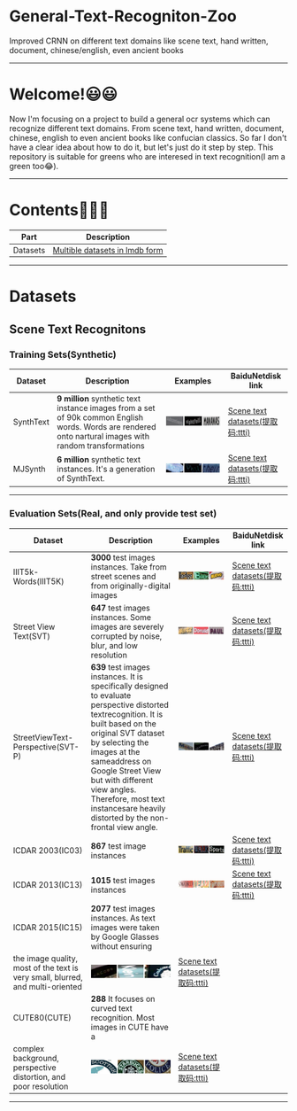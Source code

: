 # General-Text-Recogniton-Zoo
Improved CRNN on different text domains like scene text, hand written, document, chinese/english, even ancient books

****
# Welcome!😃😃
Now I'm focusing on a project to build a general ocr systems which can recognize different text domains. From scene text, hand written, document, chinese, english to even ancient books like confucian classics. So far I don't have a clear idea about how to do it, but let's just do it step by step. This repository is suitable for greens who are interesed in text recognition(I am a green too😂).
****
# Contents👨‍💻👨‍
|Part|Description|
|----|----|
|Datasets|[Multible datasets in lmdb form](#Datasets)|

****
# Datasets
## Scene Text Recognitons
### Training Sets(Synthetic)
|Dataset|Description|Examples|BaiduNetdisk link|
|----|----|----|----|
|SynthText|**9 million** synthetic text instance images from a set of 90k common English words. Words are rendered onto nartural images with random transformations|![SynthText](./github_images/SynthText.JPG)|[Scene text datasets(提取码:ttti)](https://pan.baidu.com/s/1E_rq-LK7ENoodvqtDZQ-dg)|
|MJSynth|**6 million** synthetic text instances. It's a generation of SynthText.|![MJText](./github_images/MJSynth.JPG)|[Scene text datasets(提取码:ttti)](https://pan.baidu.com/s/1E_rq-LK7ENoodvqtDZQ-dg)|
****
### Evaluation Sets(Real, and only provide test set)
|Dataset|Description|Examples|BaiduNetdisk link|
|----|----|----|----|
|IIIT5k-Words(IIIT5K)|**3000** test images instances. Take from street scenes and from originally-digital images|![IIIT5K](./github_images/IIIT5K.JPG)|[Scene text datasets(提取码:ttti)](https://pan.baidu.com/s/1E_rq-LK7ENoodvqtDZQ-dg)|
|Street View Text(SVT)|**647** test images instances. Some images are severely corrupted by noise, blur, and low resolution|![SVT](./github_images/SVT.JPG)|[Scene text datasets(提取码:ttti)](https://pan.baidu.com/s/1E_rq-LK7ENoodvqtDZQ-dg)|
|StreetViewText-Perspective(SVT-P)|**639** test images instances.  It is specifically designed to evaluate perspective distorted textrecognition. It is built based on the original SVT dataset by selecting the images at the sameaddress on Google Street View but with different view angles. Therefore, most text instancesare heavily distorted by the non-frontal view angle.|![SVTP](./github_images/SVTP.JPG)|[Scene text datasets(提取码:ttti)](https://pan.baidu.com/s/1E_rq-LK7ENoodvqtDZQ-dg)|
|ICDAR 2003(IC03)|**867** test image instances|![IC03](./github_images/IC03.JPG)|[Scene text datasets(提取码:ttti)](https://pan.baidu.com/s/1E_rq-LK7ENoodvqtDZQ-dg)|
|ICDAR 2013(IC13)|**1015** test images instances|![IC13](./github_images/IC13.JPG)|[Scene text datasets(提取码:ttti)](https://pan.baidu.com/s/1E_rq-LK7ENoodvqtDZQ-dg)|
|ICDAR 2015(IC15)|**2077** test images instances. As text images were taken by Google Glasses without ensuring
the image quality, most of the text is very small, blurred, and multi-oriented|![IC15](./github_images/IC15.JPG)|[Scene text datasets(提取码:ttti)](https://pan.baidu.com/s/1E_rq-LK7ENoodvqtDZQ-dg)|
|CUTE80(CUTE)|**288** It focuses on curved text recognition. Most images in CUTE have a
complex background, perspective distortion, and poor resolution|![CUTE](./github_images/CUTE.JPG)|[Scene text datasets(提取码:ttti)](https://pan.baidu.com/s/1E_rq-LK7ENoodvqtDZQ-dg)|
****

